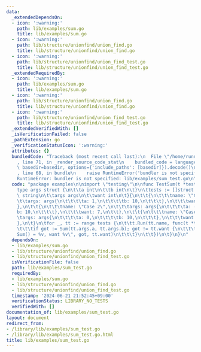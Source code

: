 ```yaml
---
data:
  _extendedDependsOn:
  - icon: ':warning:'
    path: lib/examples/sum.go
    title: lib/examples/sum.go
  - icon: ':warning:'
    path: lib/structure/unionfind/union_find.go
    title: lib/structure/unionfind/union_find.go
  - icon: ':warning:'
    path: lib/structure/unionfind/union_find_test.go
    title: lib/structure/unionfind/union_find_test.go
  _extendedRequiredBy:
  - icon: ':warning:'
    path: lib/examples/sum.go
    title: lib/examples/sum.go
  - icon: ':warning:'
    path: lib/structure/unionfind/union_find.go
    title: lib/structure/unionfind/union_find.go
  - icon: ':warning:'
    path: lib/structure/unionfind/union_find_test.go
    title: lib/structure/unionfind/union_find_test.go
  _extendedVerifiedWith: []
  _isVerificationFailed: false
  _pathExtension: go
  _verificationStatusIcon: ':warning:'
  attributes: {}
  bundledCode: "Traceback (most recent call last):\n  File \"/home/runner/.local/lib/python3.10/site-packages/onlinejudge_verify/documentation/build.py\"\
    , line 71, in _render_source_code_stat\n    bundled_code = language.bundle(stat.path,\
    \ basedir=basedir, options={'include_paths': [basedir]}).decode()\n  File \"/home/runner/.local/lib/python3.10/site-packages/onlinejudge_verify/languages/user_defined.py\"\
    , line 68, in bundle\n    raise RuntimeError('bundler is not specified: {}'.format(str(path)))\n\
    RuntimeError: bundler is not specified: lib/examples/sum_test.go\n"
  code: "package examples\n\nimport \"testing\"\n\nfunc TestSum(t *testing.T) {\n\t\
    type args struct {\n\t\ta int\n\t\tb int\n\t}\n\ttests := []struct {\n\t\tname\
    \ string\n\t\targs args\n\t\twant int\n\t}{\n\t\t{\n\t\t\tname: \"Case 1\",\n\t\
    \t\targs: args{\n\t\t\t\ta: 1,\n\t\t\t\tb: 10,\n\t\t\t},\n\t\t\twant: 11,\n\t\t\
    },\n\t\t{\n\t\t\tname: \"Case 2\",\n\t\t\targs: args{\n\t\t\t\ta: -3,\n\t\t\t\t\
    b: 10,\n\t\t\t},\n\t\t\twant: 7,\n\t\t},\n\t\t{\n\t\t\tname: \"Case 3\",\n\t\t\
    \targs: args{\n\t\t\t\ta: 0,\n\t\t\t\tb: 10,\n\t\t\t},\n\t\t\twant: 10,\n\t\t\
    },\n\t}\n\tfor _, tt := range tests {\n\t\tt.Run(tt.name, func(t *testing.T) {\n\
    \t\t\tif got := Sum(tt.args.a, tt.args.b); got != tt.want {\n\t\t\t\tt.Errorf(\"\
    Sum() = %v, want %v\", got, tt.want)\n\t\t\t}\n\t\t})\n\t}\n}\n"
  dependsOn:
  - lib/examples/sum.go
  - lib/structure/unionfind/union_find.go
  - lib/structure/unionfind/union_find_test.go
  isVerificationFile: false
  path: lib/examples/sum_test.go
  requiredBy:
  - lib/examples/sum.go
  - lib/structure/unionfind/union_find.go
  - lib/structure/unionfind/union_find_test.go
  timestamp: '2024-06-21 21:52:45+09:00'
  verificationStatus: LIBRARY_NO_TESTS
  verifiedWith: []
documentation_of: lib/examples/sum_test.go
layout: document
redirect_from:
- /library/lib/examples/sum_test.go
- /library/lib/examples/sum_test.go.html
title: lib/examples/sum_test.go
---
```

